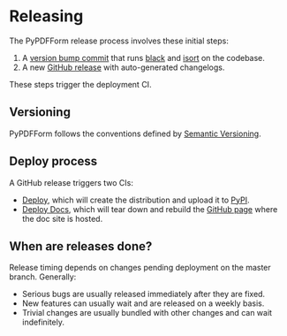 # Releasing

The PyPDFForm release process involves these initial steps:

1. A [version bump commit](https://github.com/chinapandaman/PyPDFForm/commit/71b4983d115819d413edfdfc83af57f95ad292c7) that runs [black](https://black.readthedocs.io/) and [isort](https://pycqa.github.io/isort/) on the codebase.
2. A new [GitHub release](https://github.com/chinapandaman/PyPDFForm/releases) with auto-generated changelogs.

These steps trigger the deployment CI.

## Versioning

PyPDFForm follows the conventions defined by [Semantic Versioning](https://semver.org/).

## Deploy process

A GitHub release triggers two CIs:

* [Deploy](https://github.com/chinapandaman/PyPDFForm/actions/workflows/python-publish.yml), which will create the distribution and upload it to [PyPI](https://pypi.org/project/PyPDFForm/).
* [Deploy Docs](https://github.com/chinapandaman/PyPDFForm/actions/workflows/deploy-docs.yml), which will tear down and rebuild the [GitHub page](https://chinapandaman.github.io/PyPDFForm/) where the doc site is hosted.

## When are releases done?

Release timing depends on changes pending deployment on the master branch. Generally:

* Serious bugs are usually released immediately after they are fixed.
* New features can usually wait and are released on a weekly basis.
* Trivial changes are usually bundled with other changes and can wait indefinitely.
